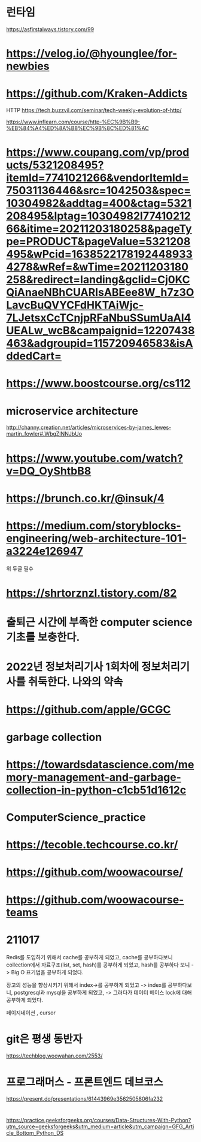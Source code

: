 # 런타임
https://asfirstalways.tistory.com/99

# https://velog.io/@hyounglee/for-newbies
# https://github.com/Kraken-Addicts

HTTP 
https://tech.buzzvil.com/seminar/tech-weekly-evolution-of-http/

https://www.inflearn.com/course/http-%EC%9B%B9-%EB%84%A4%ED%8A%B8%EC%9B%8C%ED%81%AC

# https://www.coupang.com/vp/products/5321208495?itemId=7741021266&vendorItemId=75031136446&src=1042503&spec=10304982&addtag=400&ctag=5321208495&lptag=10304982I7741021266&itime=20211203180258&pageType=PRODUCT&pageValue=5321208495&wPcid=16385221781924489334278&wRef=&wTime=20211203180258&redirect=landing&gclid=Cj0KCQiAnaeNBhCUARIsABEee8W_h7z3OLavcBuQVYCFdHKTAiWjc-7LJetsxCcTCnjpRFaNbuSSumUaAl4UEALw_wcB&campaignid=12207438463&adgroupid=115720946583&isAddedCart=
# https://www.boostcourse.org/cs112

# microservice architecture
http://channy.creation.net/articles/microservices-by-james_lewes-martin_fowler#.WbgZINNJbUo

# https://www.youtube.com/watch?v=DQ_OyShtbB8
# https://brunch.co.kr/@insuk/4
# https://medium.com/storyblocks-engineering/web-architecture-101-a3224e126947

 위 두글 필수
 # https://shrtorznzl.tistory.com/82
 
 
 # 출퇴근 시간에 부족한 computer science 기초를 보충한다.
 # 2022년 정보처리기사 1회차에 정보처리기사를 취둑한다. 나와의 약속
 # https://github.com/apple/GCGC
 # garbage collection
 # https://towardsdatascience.com/memory-management-and-garbage-collection-in-python-c1cb51d1612c
 


# 







# ComputerScience_practice
# https://tecoble.techcourse.co.kr/
# https://github.com/woowacourse/
# https://github.com/woowacourse-teams

# 211017
Redis를 도입하기 위해서 cache를 공부하게 되었고, cache를 공부하다보니 collection에서 자료구조(list, set, hash)를 공부하게 되었고, hash를 공부하다 보니 -> Big O 표기법을 공부하게 되었다.


장고의 성능을 향상시키기 위해서 index->를 공부하게 되었고 -> index를 공부하다보니, postgresql과 mysql을 공부하게 되었고, -> 그러다가 데이터 베이스 lock에 대해 공부하게 되었다.


페이지네이션 , cursor


# git은 평생 동반자

https://techblog.woowahan.com/2553/


# 프로그래머스 - 프론트엔드 데브코스
https://present.do/presentations/61443969e3562505806fa232


#
https://practice.geeksforgeeks.org/courses/Data-Structures-With-Python?utm_source=geeksforgeeks&utm_medium=article&utm_campaign=GFG_Article_Bottom_Python_DS
